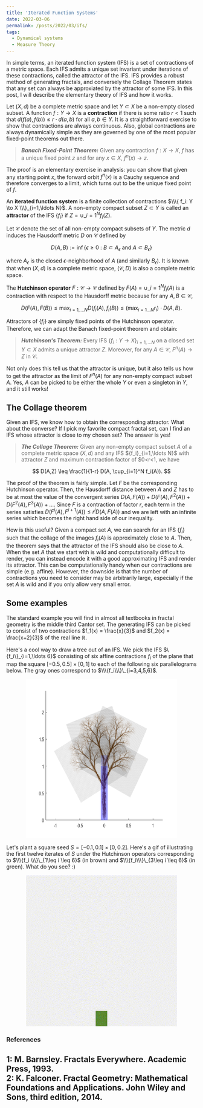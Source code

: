 ```yaml
---
title: 'Iterated Function Systems'
date: 2022-03-06
permalink: /posts/2022/03/ifs/
tags:
  - Dynamical systems
  - Measure Theory
---
```


In simple terms, an iterated function system (IFS) is a set of contractions of a metric space. Each IFS admits a unique set invariant under iterations of these contractions, called the attractor of the IFS. IFS provides a robust method of generating fractals, and conversely the Collage Theorem states that any set can always be approxiated by the attractor of some IFS. In this post, I will describe the elementary theory of IFS and how it works.

Let $(X,d)$ be a complete metric space and let $Y \subset X$ be a non-empty closed subset. A function $f:Y \to X$ is a **contraction** if there is some ratio $r<1$ such that $d(f(a),f(b)) \leq r\cdot d(a,b)$ for all $a,b \in Y$. It is a straightforward exercise to show that contractions are always continuous. Also, global contractions are always dynamically simple as they are governed by one of the most popular fixed-point theorems out there.

> **_Banach Fixed-Point Theorem:_** Given any contraction $f:X \to X$, $f$ has a unique fixed point $z$ and for any $x \in X$, $f^n(x) \to z$.

The proof is an elementary exercise in analysis: you can show that given any starting point $x$, the forward orbit $f^n(x)$ is a Cauchy sequence and therefore converges to a limit, which turns out to be the unique fixed point of $f$.

An **iterated function system** is a finite collection of contractions $\\\{ f_i: Y \to X \\\}_{i=1,\ldots N}$. A non-empty compact subset $Z \subset Y$ is called an **attractor** of the IFS $\{f_i\}$ if $Z = \cup\_{i=1}^N f_i(Z)$.

Let $\mathcal{C}$ denote the set of all non-empty compact subsets of $Y$. The metric $d$ induces the Hausdorff metric $D$ on $\mathcal{C}$ defined by

$$
D(A,B) := \inf \{ \epsilon \geq 0 \: : \: B \subset A_\epsilon \text{ and } A \subset B_\epsilon \}
$$

where $A_\epsilon$ is the closed $\epsilon$-neighborhood of $A$ (and similarly $B_\epsilon$). It is known that when $(X,d)$ is a complete metric space, $(\mathcal{C},D)$ is also a complete metric space.

The **Hutchinson operator** $F: \mathcal{C} \to \mathcal{C}$ defined by $F(A) = \cup\_{i=1}^N f_i(A)$ is a contraction with respect to the Hausdorff metric because for any $A,B \in \mathcal{C}$,

$$
D(F(A),F(B)) \leq \max_{i=1,\ldots N} D( f_i(A), f_i(B)) \leq (\max_{i=1\ldots N} r_i) \cdot D(A,B).
$$

Attractors of $\{f_i\}$ are simply fixed points of the Hutchinson operator. Therefore, we can adapt the Banach fixed-point theorem and obtain:

> **_Hutchinson's Theorem:_** Every IFS $\{ f_i: Y\to X \}_{i=1,\ldots N}$ on a closed set $Y \subset X$ admits a unique attractor $Z$. Moreover, for any $A \in \mathcal{C}$, $F^n(A) \to Z$ in $\mathcal{C}$.

Not only does this tell us that the attractor is unique, but it also tells us how to get the attractor as the limit of $F^n(A)$ for any non-empty compact subset $A$. Yes, $A$ can be picked to be either the whole $Y$ or even a singleton in $Y$, and it still works!

## The Collage theorem

Given an IFS, we know how to obtain the corresponding attractor. What about the converse? If I pick my favorite compact fractal set, can I find an IFS whose attractor is close to my chosen set? The answer is yes!

> **_The Collage Theorem:_** Given any non-empty compact subset $A$ of a complete metric space $(X,d)$ and any IFS $\{f_i}_{i=1,\ldots N}$ with attractor $Z$ and maximum contraction factor of $0<r<1, we have

$$
D(A,Z) \leq \frac{1}{1-r} D(A, \cup_{i=1}^N f_i(A)).
$$

The proof of the theorem is fairly simple. Let $F$ be the corresponding Hutchinson operator. Then, the Hausdorff distance between $A$ and $Z$ has to be at most the value of the convergent series $D(A, F(A)) + D(F(A),F^2(A)) + D(F^2(A),F^3(A)) + \ldots$. Since $F$ is a contraction of factor $r$, each term in the series satisfies $D(F^i(A), F^{i+1}(A)) \leq r^i D(A,F(A))$ and we are left with an infinite series which becomes the right hand side of our inequality.

How is this useful? Given a compact set $A$, we can search for an IFS $\{f_i\}$ such that the collage of the images $f_i(A)$ is approximately close to $A$. Then, the theorem says that the attractor of the IFS should also be close to $A$. When the set $A$ that we start with is wild and computationally difficult to render, you can instead encode it with a good approximating IFS and render its attractor. This can be computationally handy when our contractions are simple (e.g. affine). However, the downside is that the number of contractions you need to consider may be arbitrarily large, especially if the set $A$ is wild and if you only allow very small error.

## Some examples

The standard example you will find in almost all textbooks in fractal geometry is the middle third Cantor set. The generating IFS can be picked to consist of two contractions $f_1(x) = \frac{x}{3}$ and $f_2(x) = \frac{x+2}{3}$ of the real line $\mathbb{R}$.

Here's a cool way to draw a tree out of an IFS. We pick the IFS $\\\{f_i\\\}\_{i=1,\ldots 6\}$ consisting of six affine contractions $f_i$ of the plane that map the square $[-0.5,0.5]\times [0,1]$ to each of the following six parallelograms below. The gray ones correspond to $\\\{f_i\\\}\_{i=3,4,5,6}$.
<p align="center">
  <img src="/images/ifs-tree-setup01.png" width="400" height="420" />
</p>

Let's plant a square seed $S=[-0.1,0.1] \times [0, 0.2]$. Here's a gif of illustrating the first twelve iterates of $S$ under the Hutchinson operators corresponding to $\\\{f_i \\\}\_{1\leq i \leq 6}$ (in brown) and $\\\{f_i\\\}\_{3\leq i \leq 6}$ (in green). What do you see? :)

<p align="center">
  <img src="/images/ifstree.gif" width="400" height="400" />
</p>

### References

<a name="fn1">1</a>: M. Barnsley. Fractals Everywhere. Academic Press, 1993.   
<a name="fn2">2</a>: K. Falconer. Fractal Geometry: Mathematical Foundations and Applications. John Wiley and Sons, third edition, 2014.
------
